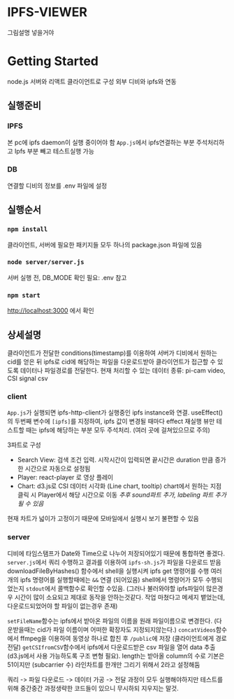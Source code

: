 # IPFS-VIEWER

그림설명 넣을거야 

# Getting Started 

node.js 서버와 리액트 클라이언트로 구성
외부 디비와 ipfs와 연동

## 실행준비

### IPFS
본 pc에 ipfs daemon이 실행 중이어야 함
`App.js`에서 ipfs연결하는 부분 주석처리하고 Ipfs 부분 빼고 테스트실행 가능

### DB
연결할 디비의 정보를 .env 파일에 설정

## 실행순서


### `npm install`

클라이언트, 서버에 필요한 패키지들 모두 하나의 package.json 파일에 있음

### `node server/server.js`

서버 실행 전, DB_MODE 확인 필요: .env 참고

### `npm start`
 [http://localhost:3000](http://localhost:3000) 에서 확인
 


## 상세설명

클라이언트가 전달한 conditions(timestamp)를 이용하여 서버가 디비에서 원하는 cid를 얻은 뒤 ipfs로 cid에 해당하는 파일을 다운로드받아 클라이언트가 접근할 수 있도록 데이터나 파일경로를 전달한다.
현재 처리할 수 있는 데이터 종류: pi-cam video, CSI signal csv

### client
`App.js`가 실행되면 ipfs-http-client가 실행중인 ipfs instance와 연결.
useEffect()의 두번째 변수에 `[ipfs]`를 지정하여, ipfs 값이 변경될 때마다 effect 재실행
뷰만 테스트할 때는 ipfs에 해당하는 부분 모두 주석처리. (여러 곳에 걸쳐있으므로 주의)

3파트로 구성
- Search View: 검색 조건 입력. 시작시간이 입력되면 끝시간은 duration 만큼 증가한 시간으로 자동으로 설정됨
- Player: react-player 로 영상 플레이
- Chart: d3.js로 CSI 데이터 시각화 (Line chart, tooltip)
chart에서 원하는 지점 클릭 시 Player에서 해당 시간으로 이동
*추후 sound파트 추가, labeling 파트 추가 될 수 있음*
 
 현재 차트가 넓이가 고정이기 때문에 모바일에서 실행시 보기 불편할 수 있음
 
 ### server
 디비에 타임스탬프가 Date와 Time으로 나누어 저장되어있기 때문에 통합하면 좋겠다.
 `server.js`에서 쿼리 수행하고 결과를 이용하여 `ipfs-sh.js`가 파일을 다운로드 받음
 downloadFileByHashes() 함수에서 shell을 실행시켜 ipfs get 명령어를 수행
 여러개의 ipfs 명령어를 실행할때에는 `&&` 연결 (되어있음)
 shell에서 명령어가 모두 수행되었는지 `stdout`에서 콜백함수로 확인할 수있음. (그러나 불러와야할 ipfs파일이 많은경우 시간이 많이 소요되고 제대로 동작을 안하는것같다. 작업 마쳤다고 메세지 뱉었는데, 다운로드되었어야 할 파일이 없는경우 존재)
 
`setFileName`함수는 ipfs에서 받아온 파일의 이름을 원래 파일이름으로 변경한다. (다운받을때는 cid가 파일 이름이며 어떠한 확장자도 지정되지않는다.)
 `concatVideos`함수에서 ffmpeg을 이용하여 동영상 하나로 합친 후 `/public`에 저장 (클라이언트에게 경로 전달)
`getCSIfromCSV`함수에서 ipfs에서 다운로드받은 csv 파일을 열어 data 추출 (d3.js에서 사용 가능하도록 구조 변형 필요). length는 받아올 column의 수로 기본은 51이지만 (subcarrier 수) 라인차트를 한개만 그리기 위해서 2라고 설정해둠

쿼리 -> 파일 다운로드 -> 데이터 가공 -> 전달
과정이 모두 실행해야하지만 테스트를 위해 중간중간 과정생략한 코드들이 있으니 무시하되 지우지는 말것.


# 



 
 